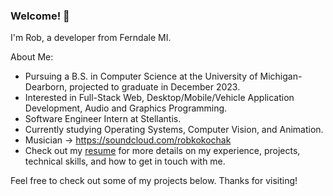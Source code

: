 ### Welcome! 🌲

I'm Rob, a developer from Ferndale MI.

About Me:
- Pursuing a B.S. in Computer Science at the University of Michigan-Dearborn, projected to graduate in December 2023. 
- Interested in Full-Stack Web, Desktop/Mobile/Vehicle Application Development, Audio and Graphics Programming.
- Software Engineer Intern at Stellantis.
- Currently studying Operating Systems, Computer Vision, and Animation.
- Musician -> https://soundcloud.com/robkokochak
- Check out my [resume](https://www.dropbox.com/s/bhfap74dfth2m19/Rob%20Kokochak%20Resume%202023%20v2.pdf?dl=0) for more details on my experience, projects, technical skills, and how to get in touch with me.

Feel free to check out some of my projects below. Thanks for visiting!

<!--
**RobKokochak/RobKokochak** is a ✨ _special_ ✨ repository because its `README.md` (this file) appears on your GitHub profile.

Here are some ideas to get you started:

- 🔭 I’m currently working on ...
- 🌱 I’m currently learning ...
- 👯 I’m looking to collaborate on ...
- 🤔 I’m looking for help with ...
- 💬 Ask me about ...
- 📫 How to reach me: ...
- 😄 Pronouns: ...
- ⚡ Fun fact: ...
-->
